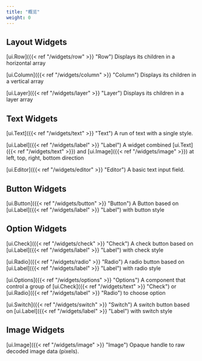```yaml
---
title: "概览"
weight: 0
---
```


## Layout Widgets

[ui.Row]({{< ref "/widgets/row" >}} "Row") Displays its children in a horizontal array

[ui.Column]({{< ref "/widgets/column" >}} "Column") Displays its children in a vertical array

[ui.Layer]({{< ref "/widgets/layer" >}} "Layer") Displays its children in a layer array

## Text Widgets

[ui.Text]({{< ref "/widgets/text" >}} "Text") A run of text with a single style.

[ui.Label]({{< ref "/widgets/label" >}} "Label") A widget combined [ui.Text]({{< ref "/widgets/text" >}}) and [ui.Image]({{< ref "/widgets/image" >}}) at left, top, right, bottom direction

[ui.Editor]({{< ref "/widgets/editor" >}} "Editor") A basic text input field.

## Button Widgets

[ui.Button]({{< ref "/widgets/button" >}} "Button") A Button based on [ui.Label]({{< ref "/widgets/label" >}} "Label") with button style

## Option Widgets

[ui.Check]({{< ref "/widgets/check" >}} "Check") A check button based on [ui.Label]({{< ref "/widgets/label" >}} "Label") with check style

[ui.Radio]({{< ref "/widgets/radio" >}} "Radio") A radio button based on [ui.Label]({{< ref "/widgets/label" >}} "Label") with radio style

[ui.Options]({{< ref "/widgets/options" >}} "Options") A component that control a group of [ui.Check]({{< ref "/widgets/text" >}} "Check") or [ui.Radio]({{< ref "/widgets/label" >}} "Radio") to choose option

[ui.Switch]({{< ref "/widgets/switch" >}} "Switch") A switch button based on [ui.Label]({{< ref "/widgets/label" >}} "Label") with switch style

## Image Widgets

[ui.Image]({{< ref "/widgets/image" >}} "Image") Opaque handle to raw decoded image data (pixels).
